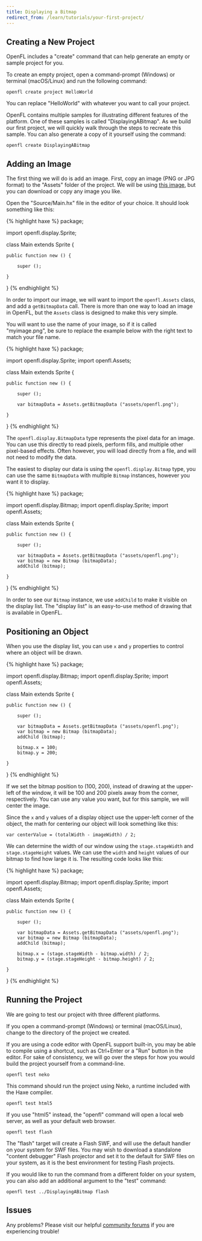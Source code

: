 ```yaml
---
title: Displaying a Bitmap
redirect_from: /learn/tutorials/your-first-project/
---
```


## Creating a New Project

OpenFL includes a "create" command that can help generate an empty or sample project for you.

To create an empty project, open a command-prompt (Windows) or terminal (macOS/Linux) and run the following command:

    openfl create project HelloWorld

You can replace "HelloWorld" with whatever you want to call your project.

OpenFL contains multiple samples for illustrating different features of the platform. One of these samples is called "DisplayingABitmap". As we build our first project, we will quickly walk through the steps to recreate this sample. You can also generate a copy of it yourself using the command:

    openfl create DisplayingABitmap

## Adding an Image

The first thing we will do is add an image. First, copy an image (PNG or JPG format) to the "Assets" folder of the project. We will be using [this image](https://raw.githubusercontent.com/openfl/openfl-samples/master/features/display/DisplayingABitmap/Assets/openfl.png), but you can download or copy any image you like.

Open the "Source/Main.hx" file in the editor of your choice. It should look something like this:

{% highlight haxe %}
package;

import openfl.display.Sprite;

class Main extends Sprite {

    public function new () {

        super ();

    }

}
{% endhighlight %}

In order to import our image, we will want to import the `openfl.Assets` class, and add a `getBitmapData` call. There is more than one way to load an image in OpenFL, but the `Assets` class is designed to make this very simple.

You will want to use the name of your image, so if it is called "myimage.png", be sure to replace the example below with the right text to match your file name.

{% highlight haxe %}
package;

import openfl.display.Sprite;
import openfl.Assets;

class Main extends Sprite {

    public function new () {

        super ();

        var bitmapData = Assets.getBitmapData ("assets/openfl.png");

    }

}
{% endhighlight %}

The `openfl.display.BitmapData` type represents the pixel data for an image. You can use this directly to read pixels, perform fills, and multiple other pixel-based effects. Often however, you will load directly from a file, and will not need to modify the data.

The easiest to display our data is using the `openfl.display.Bitmap` type, you can use the same `BitmapData` with multiple `Bitmap` instances, however you want it to display.

{% highlight haxe %}
package;

import openfl.display.Bitmap;
import openfl.display.Sprite;
import openfl.Assets;

class Main extends Sprite {

    public function new () {

        super ();

        var bitmapData = Assets.getBitmapData ("assets/openfl.png");
        var bitmap = new Bitmap (bitmapData);
        addChild (bitmap);

    }

}
{% endhighlight %}

In order to see our `Bitmap` instance, we use `addChild` to make it visible on the display list. The "display list" is an easy-to-use method of drawing that is available in OpenFL.

## Positioning an Object

When you use the display list, you can use `x` and `y` properties to control where an object will be drawn.

{% highlight haxe %}
package;

import openfl.display.Bitmap;
import openfl.display.Sprite;
import openfl.Assets;

class Main extends Sprite {

    public function new () {

        super ();

        var bitmapData = Assets.getBitmapData ("assets/openfl.png");
        var bitmap = new Bitmap (bitmapData);
        addChild (bitmap);

        bitmap.x = 100;
        bitmap.y = 200;

    }

}
{% endhighlight %}

If we set the bitmap position to (100, 200), instead of drawing at the upper-left of the window, it will be 100 and 200 pixels away from the corner, respectively. You can use any value you want, but for this sample, we will center the image.

Since the `x` and `y` values of a display object use the upper-left corner of the object, the math for centering our object will look something like this:

    var centerValue = (totalWidth - imageWidth) / 2;

We can determine the width of our window using the `stage.stageWidth` and `stage.stageHeight` values. We can use the `width` and `height` values of our bitmap to find how large it is. The resulting code looks like this:

{% highlight haxe %}
package;

import openfl.display.Bitmap;
import openfl.display.Sprite;
import openfl.Assets;

class Main extends Sprite {

    public function new () {

        super ();

        var bitmapData = Assets.getBitmapData ("assets/openfl.png");
        var bitmap = new Bitmap (bitmapData);
        addChild (bitmap);

        bitmap.x = (stage.stageWidth - bitmap.width) / 2;
        bitmap.y = (stage.stageHeight - bitmap.height) / 2;

    }

}
{% endhighlight %}

## Running the Project

We are going to test our project with three different platforms.

If you open a command-prompt (Windows) or terminal (macOS/Linux), change to the directory of the project we created.

If you are using a code editor with OpenFL support built-in, you may be able to compile using a shortcut, such as Ctrl+Enter or a "Run" button in the editor. For sake of consistency, we will go over the steps for how you would build the project yourself from a command-line.

    openfl test neko

This command should run the project using Neko, a runtime included with the Haxe compiler.

    openfl test html5

If you use "html5" instead, the "openfl" command will open a local web server, as well as your default web browser.

    openfl test flash

The "flash" target will create a Flash SWF, and will use the default handler on your system for SWF files. You may wish to download a standalone "content debugger" Flash projector and set it to the default for SWF files on your system, as it is the best environment for testing Flash projects.

If you would like to run the command from a different folder on your system, you can also add an additional argument to the "test" command:

    openfl test ../DisplayingABitmap flash

## Issues

Any problems? Please visit our helpful [community forums](http://community.openfl.org) if you are experiencing trouble!
